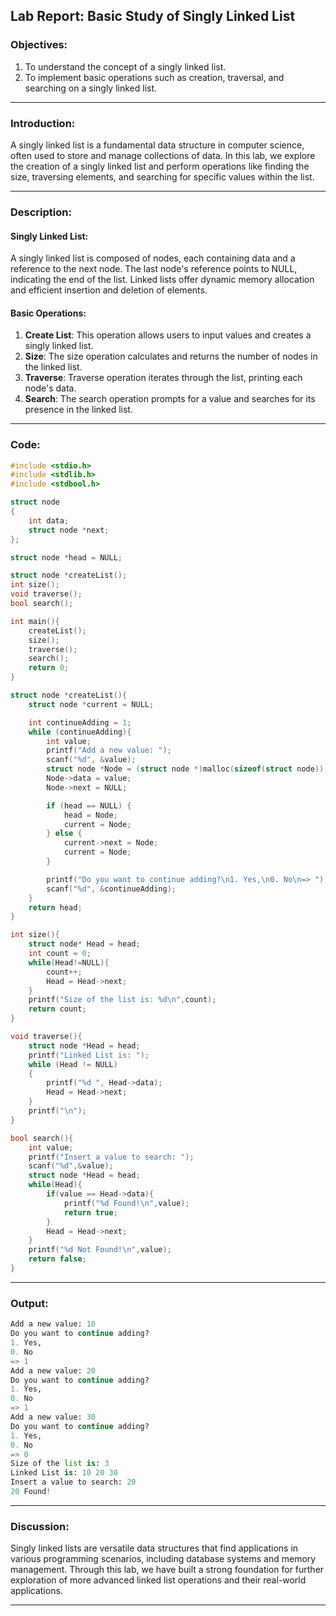 ## Lab Report: Basic Study of Singly Linked List

### Objectives:

1. To understand the concept of a singly linked list.
2. To implement basic operations such as creation, traversal, and searching on a singly linked list.

---

### Introduction:

A singly linked list is a fundamental data structure in computer science, often used to store and manage collections of data. In this lab, we explore the creation of a singly linked list and perform operations like finding the size, traversing elements, and searching for specific values within the list.

---

### Description:

#### Singly Linked List:

A singly linked list is composed of nodes, each containing data and a reference to the next node. The last node's reference points to NULL, indicating the end of the list. Linked lists offer dynamic memory allocation and efficient insertion and deletion of elements.

#### Basic Operations:

1. **Create List**: This operation allows users to input values and creates a singly linked list.
2. **Size**: The size operation calculates and returns the number of nodes in the linked list.
3. **Traverse**: Traverse operation iterates through the list, printing each node's data.
4. **Search**: The search operation prompts for a value and searches for its presence in the linked list.

---

### Code:

```c
#include <stdio.h>
#include <stdlib.h>
#include <stdbool.h>

struct node
{
    int data;
    struct node *next;
};

struct node *head = NULL;

struct node *createList();
int size();
void traverse();
bool search();

int main(){
    createList();
    size();
    traverse();
    search();
    return 0;
}

struct node *createList(){
    struct node *current = NULL;

    int continueAdding = 1;
    while (continueAdding){
        int value;
        printf("Add a new value: ");
        scanf("%d", &value);
        struct node *Node = (struct node *)malloc(sizeof(struct node));
        Node->data = value;
        Node->next = NULL;

        if (head == NULL) {
            head = Node;
            current = Node;
        } else {
            current->next = Node;
            current = Node;
        }

        printf("Do you want to continue adding?\n1. Yes,\n0. No\n=> ");
        scanf("%d", &continueAdding);
    }
    return head;
}

int size(){
    struct node* Head = head;
    int count = 0;
    while(Head!=NULL){
        count++;
        Head = Head->next;
    }
    printf("Size of the list is: %d\n",count);
    return count;
}

void traverse(){
    struct node *Head = head;
    printf("Linked List is: ");
    while (Head != NULL)
    {
        printf("%d ", Head->data);
        Head = Head->next;
    }
    printf("\n");
}

bool search(){
    int value;
    printf("Insert a value to search: ");
    scanf("%d",&value);
    struct node *Head = head;
    while(Head){
        if(value == Head->data){
            printf("%d Found!\n",value);
            return true;
        }
        Head = Head->next;
    }
    printf("%d Not Found!\n",value);
    return false;
}
```

---

### Output:

```python
Add a new value: 10
Do you want to continue adding?
1. Yes,
0. No
=> 1
Add a new value: 20
Do you want to continue adding?
1. Yes,
0. No
=> 1
Add a new value: 30
Do you want to continue adding?
1. Yes,
0. No
=> 0
Size of the list is: 3
Linked List is: 10 20 30
Insert a value to search: 20
20 Found!
```

---

### Discussion:

Singly linked lists are versatile data structures that find applications in various programming scenarios, including database systems and memory management. Through this lab, we have built a strong foundation for further exploration of more advanced linked list operations and their real-world applications.

---
